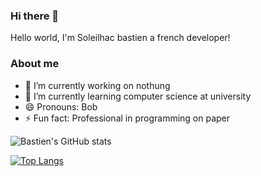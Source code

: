 ### Hi there 👋
Hello world, I'm Soleilhac bastien a french developer!
### About me
- 🔭 I’m currently working on nothung
- 🌱 I’m currently learning computer science at university
- 😄 Pronouns: Bob
- ⚡ Fun fact: Professional in programming on paper

![Bastien's GitHub stats](https://github-readme-stats.vercel.app/api?username=BobVentron&theme=codeSTACKr&show_icons=true)

[![Top Langs](https://github-readme-stats.vercel.app/api/top-langs/?username=BobVentron)](https://github.com/BobVentron/github-readme-stats)
<!--
**BobVentron/BobVentron** is a ✨ _special_ ✨ repository because its `README.md` (this file) appears on your GitHub profile.

Here are some ideas to get you started:

- 🔭 I’m currently working on ...
- 🌱 I’m currently learning ...
- 👯 I’m looking to collaborate on ...
- 🤔 I’m looking for help with ...
- 💬 Ask me about ...
- 📫 How to reach me: ...
- 😄 Pronouns: ...
- ⚡ Fun fact: ...
-->
